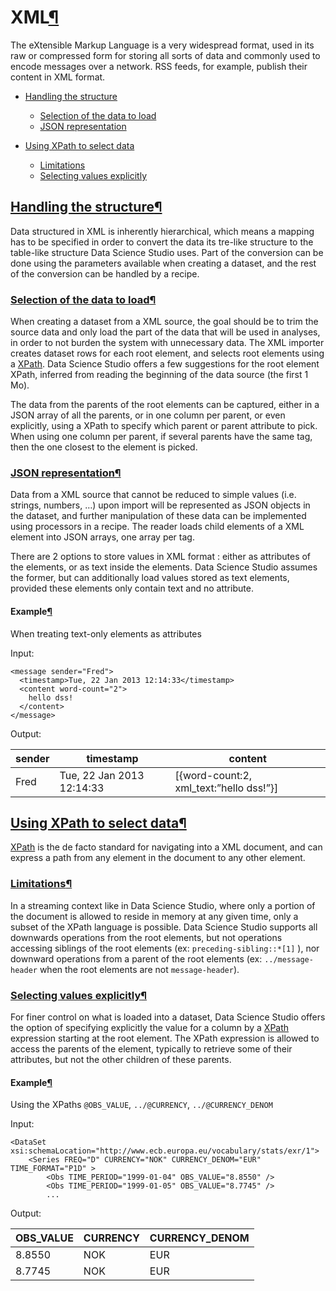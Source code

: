 XML[¶](#xml "Permalink to this heading")
========================================


The eXtensible Markup Language is a very widespread format, used in its raw or compressed form for storing all sorts of data and commonly used to encode messages over a network. RSS feeds, for example, publish their content in XML format.



* [Handling the structure](#handling-the-structure)


	+ [Selection of the data to load](#selection-of-the-data-to-load)
	+ [JSON representation](#json-representation)
* [Using XPath to select data](#using-xpath-to-select-data)


	+ [Limitations](#limitations)
	+ [Selecting values explicitly](#selecting-values-explicitly)




[Handling the structure](#id4)[¶](#handling-the-structure "Permalink to this heading")
--------------------------------------------------------------------------------------


Data structured in XML is inherently hierarchical, which means a mapping has to be specified in order to convert the data its tre\-like structure to the table\-like structure Data Science Studio uses. Part of the conversion can be done using the parameters available when creating a dataset, and the rest of the conversion can be handled by a recipe.



### [Selection of the data to load](#id5)[¶](#selection-of-the-data-to-load "Permalink to this heading")


When creating a dataset from a XML source, the goal should be to trim the source data and only load the part of the data that will be used in analyses, in order to not burden the system with unnecessary data. The XML importer creates dataset rows for each root element, and selects root elements using a [XPath](https://en.wikipedia.org/wiki/XPath). Data Science Studio offers a few suggestions for the root element XPath, inferred from reading the beginning of the data source (the first 1 Mo).


The data from the parents of the root elements can be captured, either in a JSON array of all the parents, or in one column per parent, or even explicitly, using a XPath to specify which parent or parent attribute to pick. When using one column per parent, if several parents have the same tag, then the one closest to the element is picked.




### [JSON representation](#id6)[¶](#json-representation "Permalink to this heading")


Data from a XML source that cannot be reduced to simple values (i.e. strings, numbers, …) upon import will be represented as JSON objects in the dataset, and further manipulation of these data can be implemented using processors in a recipe. The reader loads child elements of a XML element into JSON arrays, one array per tag.


There are 2 options to store values in XML format : either as attributes of the elements, or as text inside the elements. Data Science Studio assumes the former, but can additionally load values stored as text elements, provided these elements only contain text and no attribute.



#### Example[¶](#example "Permalink to this heading")


When treating text\-only elements as attributes


Input:



```
<message sender="Fred">
  <timestamp>Tue, 22 Jan 2013 12:14:33</timestamp>
  <content word-count="2">
    hello dss!
  </content>
</message>

```


Output:




| sender | timestamp | content |
| --- | --- | --- |
| Fred | Tue, 22 Jan 2013 12:14:33 | \[{word\-count:2, xml\_text:”hello dss!”}] |






[Using XPath to select data](#id7)[¶](#using-xpath-to-select-data "Permalink to this heading")
----------------------------------------------------------------------------------------------


[XPath](https://en.wikipedia.org/wiki/XPath) is the de facto standard for navigating into a XML document, and can express a path from any element in the document to any other element.



### [Limitations](#id8)[¶](#limitations "Permalink to this heading")


In a streaming context like in Data Science Studio, where only a portion of the document is allowed to reside in memory at any given time, only a subset of the XPath language is possible. Data Science Studio supports all downwards operations from the root elements, but not operations accessing siblings of the root elements (ex: `preceding-sibling::*[1]` ), nor downward operations from a parent of the root elements (ex: `../message-header` when the root elements are not `message-header`).




### [Selecting values explicitly](#id9)[¶](#selecting-values-explicitly "Permalink to this heading")


For finer control on what is loaded into a dataset, Data Science Studio offers the option of specifying explicitly the value for a column by a [XPath](https://en.wikipedia.org/wiki/XPath) expression starting at the root element. The XPath expression is allowed to access the parents of the element, typically to retrieve some of their attributes, but not the other children of these parents.



#### Example[¶](#id3 "Permalink to this heading")


Using the XPaths `@OBS_VALUE`, `../@CURRENCY`, `../@CURRENCY_DENOM`


Input:



```
<DataSet xsi:schemaLocation="http://www.ecb.europa.eu/vocabulary/stats/exr/1">
    <Series FREQ="D" CURRENCY="NOK" CURRENCY_DENOM="EUR"  TIME_FORMAT="P1D" >
        <Obs TIME_PERIOD="1999-01-04" OBS_VALUE="8.8550" />
        <Obs TIME_PERIOD="1999-01-05" OBS_VALUE="8.7745" />
        ...

```


Output:




| OBS\_VALUE | CURRENCY | CURRENCY\_DENOM |
| --- | --- | --- |
| 8\.8550 | NOK | EUR |
| 8\.7745 | NOK | EUR |